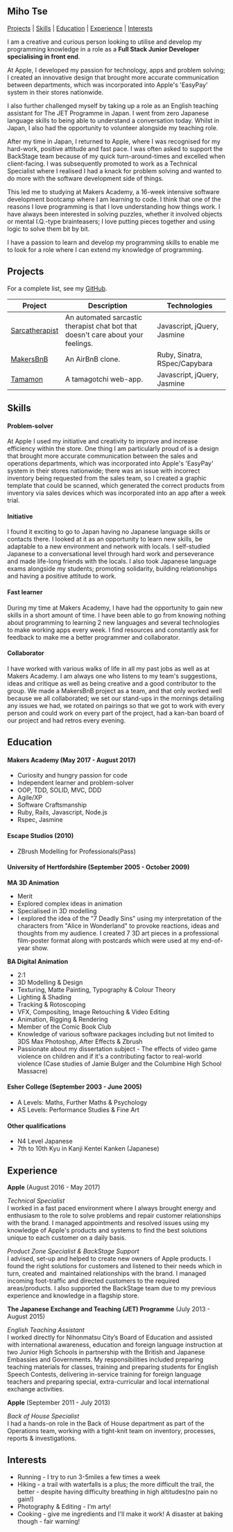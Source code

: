 ## Miho Tse

[Projects](#projects) | [Skills](#skills) | [Education](#education) | [Experience](#experience) | [Interests](#interests)

I am a creative and curious person looking to utilise and develop my programming knowledge in a role as a **Full Stack Junior Developer specialising in front end**.

At Apple, I developed my passion for technology, apps and problem solving; I created an innovative design that brought more accurate communication between departments, which was incorporated into Apple's 'EasyPay' system in their stores nationwide.

I also further challenged myself by taking up a role as an English teaching assistant for The JET Programme in Japan. I went from zero Japanese language skills to being able to understand a conversation today. Whilst in Japan, I also had the opportunity to volunteer alongside my teaching role.

After my time in Japan, I returned to Apple, where I was recognised for my hard-work, positive attitude and fast pace. I was often asked to support the BackStage team because of my quick turn-around-times and excelled when client-facing. I was subsequently promoted to work as a Technical Specialist where I realised I had a knack for problem solving and wanted to do more with the software development side of things.

This led me to studying at Makers Academy, a 16-week intensive software development bootcamp where I am learning to code. I think that one of the reasons I love programming is that I love understanding how things work. I have always been interested in solving puzzles, whether it involved objects or mental I.Q.-type brainteasers; I love putting pieces together and using logic to solve them bit by bit.

I have a passion to learn and develop my programming skills to enable me to look for a role where I can extend my knowledge of programming.  

## Projects

For a complete list, see my [GitHub](https://github.com/mihobo?tab=repositories).

| Project   | Description | Technologies |
|---        |---         |---           |
| [Sarcatherapist](https://github.com/mihobo/sarca-therapist) | An automated sarcastic therapist chat bot that doesn't care about your feelings. | Javascript, jQuery, Jasmine |
| [MakersBnB](https://github.com/mihobo/makersbnb) | An AirBnB clone. | Ruby, Sinatra, RSpec/Capybara |
|[Tamamon](https://www.github.com/mihobo/tamamon)| A tamagotchi web-app. | Javascript, jQuery, Jasmine|

## Skills

#### Problem-solver
At Apple I used my initiative and creativity to improve and increase efficiency within the store. One thing I am particularly proud of is a design that brought more accurate communication between the sales and operations departments, which was incorporated into Apple's 'EasyPay' system in their stores nationwide; there was an issue with incorrect inventory being requested from the sales team, so I created a graphic template that could be scanned, which generated the correct products from inventory via sales devices which was incorporated into an app after a week trial.

#### Initiative
I found it exciting to go to Japan having no Japanese language skills or contacts there. I looked at it as an opportunity to learn new skills, be adaptable to a new environment and network with locals. I self-studied Japanese to a conversational level through hard work and perseverance and made life-long friends with the locals. I also took Japanese language exams alongside my students; promoting solidarity, building relationships and having a positive attitude to work.

#### Fast learner
During my time at Makers Academy, I have had the opportunity to gain new skills in a short amount of time. I have been able to go from knowing nothing about programming to learning 2 new languages and several technologies to make working apps every week. I find resources and constantly ask for feedback to make me a better programmer and collaborator.

#### Collaborator
I have worked with various walks of life in all my past jobs as well as at Makers Academy. I am always one who listens to my team's suggestions, ideas and critique as well as being creative and a good contributor to the group. We made a MakersBnB project as a team, and that only worked well because we all collaborated; we set our stand-ups in the mornings detailing any issues we had, we rotated on pairings so that we got to work with every person and could work on every part of the project, had a kan-ban board of our project and had retros every evening.

## Education

#### Makers Academy (May 2017 - August 2017)
- Curiosity and hungry passion for code
- Independent learner and problem-solver
- OOP, TDD, SOLID, MVC, DDD
- Agile/XP
- Software Craftsmanship
- Ruby, Rails, Javascript, Node.js
- Rspec, Jasmine

#### Escape Studios (2010)
- ZBrush Modelling for Professionals(Pass)

#### University of Hertfordshire (September 2005 - October 2009)
**MA 3D Animation**  
- Merit
- Explored complex ideas in animation
- Specialised in 3D modelling
- I explored the idea of the "7 Deadly Sins" using my interpretation of the characters from "Alice in Wonderland" to provoke reactions, ideas and thoughts from my audience. I created 7 3D art pieces in a professional film-poster format along with postcards which were used at my end-of-year show.

**BA Digital Animation**  
- 2:1
- 3D Modelling & Design
- Texturing, Matte Painting, Typography & Colour Theory
- Lighting & Shading
- Tracking & Rotoscoping
- VFX, Compositing, Image Retouching & Video Editing
- Animation, Rigging & Rendering
- Member of the Comic Book Club
- Knowledge of various software packages including but not limited to 3DS Max Photoshop, After Effects & Zbrush
- Passionate about my dissertation subject - The effects of video game violence on children and if it's a contributing factor to real-world violence (Case studies of Jamie Bulger and the Columbine High School Massacre)

#### Esher College (September 2003 - June 2005)
- A Levels: Maths, Further Maths & Psychology
- AS Levels: Performance Studies & Fine Art

#### Other qualifications
- N4 Level Japanese
- 7th to 10th Kyu in Kanji Kentei Kanken (Japanese)


## Experience
**Apple** (August 2016 - May 2017)

*Technical Specialist*  
I worked in a fast paced environment where I always brought energy and enthusiasm to the role to solve problems and repair customer relationships with the brand. I managed appointments and resolved issues using my knowledge of Apple's products and systems to find the best solutions unique to each customer on a daily basis.  

*Product Zone Specialist & BackStage Support*  
I advised, set-up and helped to create new owners of Apple products. I found the right solutions for customers and listened to their needs which in turn, created and  maintained relationships with the brand. I managed incoming foot-traffic and directed customers to the required areas/products. I also supported the BackStage team due to my previous experience and knowledge in a flagship store.  

**The Japanese Exchange and Teaching (JET) Programme** (July 2013 - August 2015)   

*English Teaching Assistant*  
I worked directly for Nihonmatsu City’s Board of Education and assisted with international awareness, education and foreign language instruction at two Junior High Schools in partnership with the British and Japanese Embassies and Governments. My responsibilities included preparing teaching materials for classes, training and preparing students for English Speech Contests, delivering in-service training for foreign language teachers and preparing special, extra-curricular and local international  exchange activities.  

**Apple** (September 2011 - July 2013)  

*Back of House Specialist*  
I had a hands-on role in the Back of House department as part of the Operations team, working with a tight-knit team on inventory, processes, reports & investigations.  


## Interests
- Running - I try to run 3-5miles a few times a week
- Hiking - a trail with waterfalls is a plus; the more difficult the trail, the better - despite having difficulty breathing in high altitudes(no pain no gain!)
- Photography & Editing - I'm arty!
- Cooking - give me ingredients and I'll make it work! A disaster at baking though - fair warning!  
